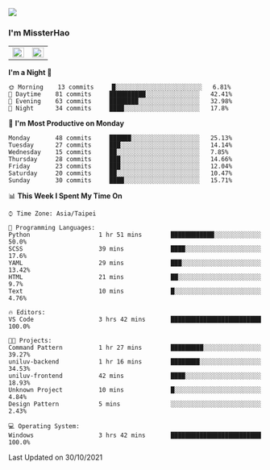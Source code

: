 ![](https://komarev.com/ghpvc/?username=MissterHao&color=ff69b4)

### I'm MissterHao


<!-- Readme stats -->
<!-- https://github.com/anuraghazra/github-readme-stats -->
<table>
<tr>
    <td valign="top" width="50%">
    <img src="https://github-readme-stats.vercel.app/api?username=MissterHao&hide_border=true&show_icons=true&locale=en" align="left" style="width: 100%" />
    </td>
    <td valign="top" width="50%">
    <img src="https://github-readme-stats.vercel.app/api/top-langs?username=MissterHao&hide_border=true&show_icons=true&locale=en&layout=compact" align="left" style="width: 100%" />
    </td>
</tr>
</table>  


<!--START_SECTION:waka-->
**I'm a Night 🦉** 

```text
🌞 Morning    13 commits     █░░░░░░░░░░░░░░░░░░░░░░░░   6.81% 
🌆 Daytime    81 commits     ██████████░░░░░░░░░░░░░░░   42.41% 
🌃 Evening    63 commits     ████████░░░░░░░░░░░░░░░░░   32.98% 
🌙 Night      34 commits     ████░░░░░░░░░░░░░░░░░░░░░   17.8%

```
📅 **I'm Most Productive on Monday** 

```text
Monday       48 commits     ██████░░░░░░░░░░░░░░░░░░░   25.13% 
Tuesday      27 commits     ███░░░░░░░░░░░░░░░░░░░░░░   14.14% 
Wednesday    15 commits     ██░░░░░░░░░░░░░░░░░░░░░░░   7.85% 
Thursday     28 commits     ███░░░░░░░░░░░░░░░░░░░░░░   14.66% 
Friday       23 commits     ███░░░░░░░░░░░░░░░░░░░░░░   12.04% 
Saturday     20 commits     ██░░░░░░░░░░░░░░░░░░░░░░░   10.47% 
Sunday       30 commits     ████░░░░░░░░░░░░░░░░░░░░░   15.71%

```


📊 **This Week I Spent My Time On** 

```text
⌚︎ Time Zone: Asia/Taipei

💬 Programming Languages: 
Python                   1 hr 51 mins        ████████████░░░░░░░░░░░░░   50.0% 
SCSS                     39 mins             ████░░░░░░░░░░░░░░░░░░░░░   17.6% 
YAML                     29 mins             ███░░░░░░░░░░░░░░░░░░░░░░   13.42% 
HTML                     21 mins             ██░░░░░░░░░░░░░░░░░░░░░░░   9.7% 
Text                     10 mins             █░░░░░░░░░░░░░░░░░░░░░░░░   4.76%

🔥 Editors: 
VS Code                  3 hrs 42 mins       █████████████████████████   100.0%

🐱‍💻 Projects: 
Command Pattern          1 hr 27 mins        █████████░░░░░░░░░░░░░░░░   39.27% 
uniluv-backend           1 hr 16 mins        ████████░░░░░░░░░░░░░░░░░   34.53% 
uniluv-frontend          42 mins             ████░░░░░░░░░░░░░░░░░░░░░   18.93% 
Unknown Project          10 mins             █░░░░░░░░░░░░░░░░░░░░░░░░   4.84% 
Design Pattern           5 mins              ░░░░░░░░░░░░░░░░░░░░░░░░░   2.43%

💻 Operating System: 
Windows                  3 hrs 42 mins       █████████████████████████   100.0%

```


 Last Updated on 30/10/2021
<!--END_SECTION:waka-->

<!--
**MissterHao/MissterHao** is a ✨ _special_ ✨ repository because its `README.md` (this file) appears on your GitHub profile.

Here are some ideas to get you started:

- 🔭 I’m currently working on ...
- 🌱 I’m currently learning ...
- 👯 I’m looking to collaborate on ...
- 🤔 I’m looking for help with ...
- 💬 Ask me about ...
- 📫 How to reach me: ...
- 😄 Pronouns: ...
- ⚡ Fun fact: ...
-->
